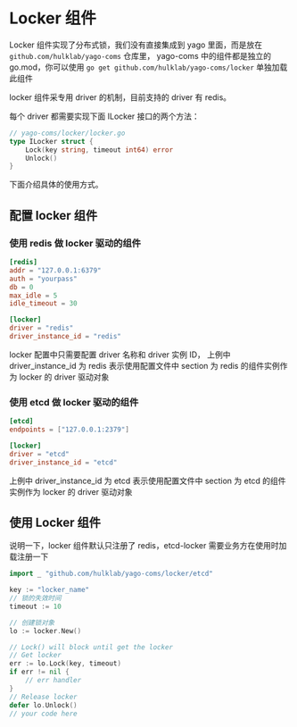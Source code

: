# Locker 组件
Locker 组件实现了分布式锁，我们没有直接集成到 yago 里面，而是放在 `github.com/hulklab/yago-coms` 仓库里，
yago-coms 中的组件都是独立的 go.mod，你可以使用 `go get github.com/hulklab/yago-coms/locker` 单独加载此组件

locker 组件采专用 driver 的机制，目前支持的 driver 有 redis。

每个 driver 都需要实现下面 ILocker 接口的两个方法：

```go
// yago-coms/locker/locker.go
type ILocker struct {
	Lock(key string, timeout int64) error
	Unlock()
}
```


下面介绍具体的使用方式。

## 配置 locker 组件
### 使用 redis 做 locker 驱动的组件
```toml
[redis]
addr = "127.0.0.1:6379"
auth = "yourpass"
db = 0
max_idle = 5
idle_timeout = 30

[locker]
driver = "redis"
driver_instance_id = "redis"
```
locker 配置中只需要配置 driver 名称和 driver 实例 ID，
上例中 driver_instance_id 为 redis 表示使用配置文件中 section 为 redis 的组件实例作为 locker 的 driver 驱动对象

### 使用 etcd 做 locker 驱动的组件
```toml
[etcd]
endpoints = ["127.0.0.1:2379"]

[locker]
driver = "etcd"
driver_instance_id = "etcd"
```
上例中 driver_instance_id 为 etcd 表示使用配置文件中 section 为 etcd 的组件实例作为 locker 的 driver 驱动对象

## 使用 Locker 组件

说明一下，locker 组件默认只注册了 redis，etcd-locker 需要业务方在使用时加载注册一下
```go
import _ "github.com/hulklab/yago-coms/locker/etcd"

```

```go
key := "locker_name"
// 锁的失效时间
timeout := 10

// 创建锁对象
lo := locker.New()

// Lock() will block until get the locker
// Get locker
err := lo.Lock(key, timeout)
if err != nil {
	// err handler
}
// Release locker
defer lo.Unlock()
// your code here

```
